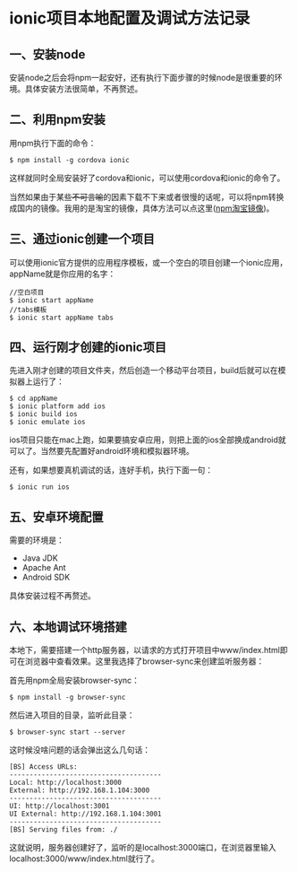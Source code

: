 # ionic项目本地配置及调试方法记录
## 一、安装node

安装node之后会将npm一起安好，还有执行下面步骤的时候node是很重要的环境。具体安装方法很简单，不再赘述。

## 二、利用npm安装

用npm执行下面的命令：

    $ npm install -g cordova ionic

这样就同时全局安装好了cordova和ionic，可以使用cordova和ionic的命令了。

当然如果由于某些~~不可言喻~~的因素下载不下来或者很慢的话呢，可以将npm转换成国内的镜像。我用的是淘宝的镜像，具体方法可以点这里([npm淘宝镜像](http://npm.taobao.org/))。

## 三、通过ionic创建一个项目

可以使用ionic官方提供的应用程序模板，或一个空白的项目创建一个ionic应用，appName就是你应用的名字：

    //空白项目
    $ ionic start appName
    //tabs模板
    $ ionic start appName tabs

## 四、运行刚才创建的ionic项目

先进入刚才创建的项目文件夹，然后创造一个移动平台项目，build后就可以在模拟器上运行了：

    $ cd appName
    $ ionic platform add ios
    $ ionic build ios
    $ ionic emulate ios
ios项目只能在mac上跑，如果要搞安卓应用，则把上面的ios全部换成android就可以了。当然要先配置好android环境和模拟器环境。

还有，如果想要真机调试的话，连好手机，执行下面一句：

    $ ionic run ios
## 五、安卓环境配置
需要的环境是：
* Java JDK
* Apache Ant
* Android SDK

具体安装过程不再赘述。

## 六、本地调试环境搭建
本地下，需要搭建一个http服务器，以请求的方式打开项目中www/index.html即可在浏览器中查看效果。这里我选择了browser-sync来创建监听服务器：

首先用npm全局安装browser-sync：

    $ npm install -g browser-sync
然后进入项目的目录，监听此目录：

    $ browser-sync start --server
这时候没啥问题的话会弹出这么几句话：

    [BS] Access URLs:
    --------------------------------------
    Local: http://localhost:3000
    External: http://192.168.1.104:3000
    --------------------------------------
    UI: http://localhost:3001
    UI External: http://192.168.1.104:3001
    --------------------------------------
    [BS] Serving files from: ./
这就说明，服务器创建好了，监听的是localhost:3000端口，在浏览器里输入localhost:3000/www/index.html就行了。
